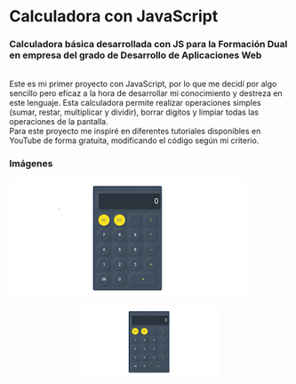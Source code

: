 # Calculadora con JavaScript
### Calculadora básica desarrollada con JS para la Formación Dual en empresa del grado de Desarrollo de Aplicaciones Web
<br>
Este es mi primer proyecto con JavaScript, por lo que me decidí por algo sencillo pero eficaz a la hora de desarrollar mi conocimiento y destreza en este lenguaje.
Esta calculadora permite realizar operaciones simples (sumar, restar, multiplicar y dividir), borrar dígitos y limpiar todas las operaciones de la pantalla.
<br>
Para este proyecto me inspiré en diferentes tutoriales disponibles en YouTube de forma gratuita, modificando el código según mi criterio.

### Imágenes
![](https://github.com/jrodriguezc160/Proyectos/blob/main/calculadora-js-externo/demo/cal1.gif)
<p align="center">
  <img src="./demo/cal1.gif" width=50%>
</p>
